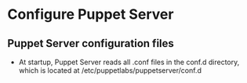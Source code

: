 # Configure Puppet Server
## Puppet Server configuration files
- At startup, Puppet Server reads all .conf files in the conf.d directory, which is located at /etc/puppetlabs/puppetserver/conf.d
